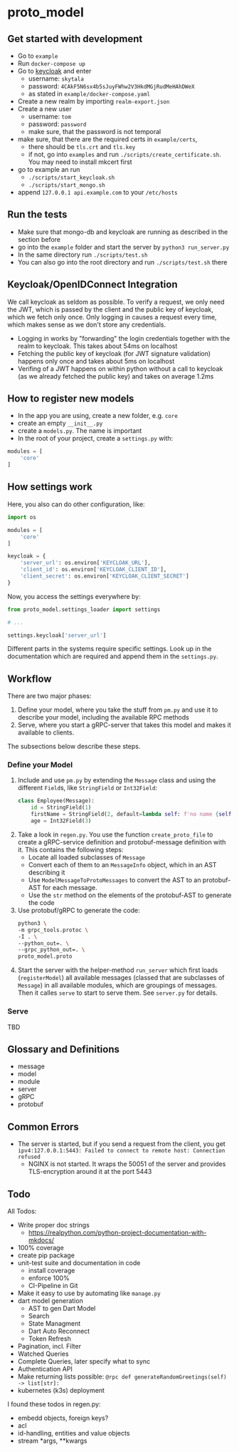 proto_model
===========

## Get started with development

- Go to `example`
- Run `docker-compose up`
- Go to [keycloak](http://localhost:8080) and enter
    - username: `skytala`
    - password: `4CAkF5N6sx4b5sJuyFWhw2V3HkdMGjRudMeHAhDWeX`
    - as stated in `example/docker-compose.yaml`
- Create a new realm by importing `realm-export.json`
- Create a new user
    - username: `tom`
    - password: `password`
    - make sure, that the password is not temporal
- make sure, that there are the required certs in `example/certs`, 
    - there should be `tls.crt` and `tls.key`
    - if not, go into `examples` and run `./scripts/create_certificate.sh`. You may need to install mkcert first
- go to example an run
    - `./scripts/start_keycloak.sh`
    - `./scripts/start_mongo.sh`
- append `127.0.0.1 api.example.com` to your `/etc/hosts`

## Run the tests

- Make sure that mongo-db and keycloak are running as described in the section before
- go into the `example` folder and start the server by `python3 run_server.py`
- In the same directory run `./scripts/test.sh`
- You can also go into the root directory and run `./scripts/test.sh` there

## Keycloak/OpenIDConnect Integration

We call keycloak as seldom as possible. To verify a request, we only need the JWT, which is passed by the client and the public key of keycloak, which we fetch only once. Only logging in causes a request every time, which makes sense as we don't store any credentials.

- Logging in works by "forwarding" the login credentials together with the realm to keycloak. This takes about 54ms on localhost
- Fetching the public key of keycloak (for JWT signature validation) happens only once and takes about 5ms on localhost
- Verifing of a JWT happens on within python without a call to keycloak (as we already fetched the public key) and takes on average 1.2ms

## How to register new models

- In the app you are using, create a new folder, e.g. `core`
- create an empty `__init__.py`
- create a `models.py`. The name is important
- In the root of your project, create a `settings.py` with:

```python
modules = [
    'core'
]
```

## How settings work

Here, you also can do other configuration, like: 

```python
import os 

modules = [
    'core'
]

keycloak = {
    'server_url': os.environ['KEYCLOAK_URL'],
    'client_id': os.environ['KEYCLOAK_CLIENT_ID'],
    'client_secret': os.environ['KEYCLOAK_CLIENT_SECRET']
}
```

Now, you access the settings everywhere by:

```python
from proto_model.settings_loader import settings

# ...

settings.keycloak['server_url']
```

Different parts in the systems require specific settings. Look
up in the documentation which are required and append them in the 
`settings.py`.

## Workflow

There are two major phases:
1. Define your model, where you take the stuff from `pm.py` and use it to describe 
   your model, including the available RPC methods
2. Serve, where you start a gRPC-server that takes this model and makes it available
   to clients.

The subsections below describe these steps.

### Define your Model

1. Include and use `pm.py` by extending the `Message` class and using
   the different `Field`s, like `StringField` or `Int32Field`:
    ```python
    class Employee(Message):
        id = StringField(1)
        firstName = StringField(2, default=lambda self: f'no name {self.age}')
        age = Int32Field(3)
    ``` 
2. Take a look in `regen.py`. You use the function `create_proto_file` to 
   create a gRPC-service definition and protobuf-message definition with it.
   This contains the following steps:
   - Locate all loaded subclasses of `Message`
   - Convert each of them to an `MessageInfo` object, which in an AST describing it
   - Use `ModelMessageToProtoMessages` to convert the AST to an protobuf-AST for 
     each message.
   - Use the `str` method on the  elements of the protobuf-AST to generate the code
3. Use protobuf/gRPC to generate the code:
    ```bash
    python3 \
    -m grpc_tools.protoc \
    -I . \
    --python_out=. \
    --grpc_python_out=. \
    proto_model.proto
    ```
4. Start the server with the helper-method `run_server` which first loads (`registerModel`) all available messages (classed that are subclasses of `Message`) in all available modules, which are groupings of messages. Then it calles `serve` to start to serve them. See `server.py` for details.

### Serve

TBD


## Glossary and Definitions

- message
- model
- module 
- server
- gRPC
- protobuf


## Common Errors

- The server is started, but if you send a request from the client, you get `ipv4:127.0.0.1:5443: Failed to connect to remote host: Connection refused`
    - NGINX is not started. It wraps the 50051 of the server and provides TLS-encryption around it at the port 5443


## Todo





All Todos:
- Write proper doc strings
    - https://realpython.com/python-project-documentation-with-mkdocs/
- 100% coverage
- create pip package
- unit-test suite and documentation in code
    - install coverage
    - enforce 100%
    - CI-Pipeline in Git
- Make it easy to use by automating like `manage.py`
- dart model generation
    - AST to gen Dart Model
    - Search
    - State Managment
    - Dart Auto Reconnect
    - Token Refresh
- Pagination, incl. Filter
- Watched Queries
- Complete Queries, later specify what to sync
- Authentication API
- Make returning lists possible: `@rpc def generateRandomGreetings(self) -> list[str]:`
- kubernetes (k3s) deployment

I found these todos in regen.py:
- embedd objects, foreign keys?
- acl
- id-handling, entities and value objects
- stream *args, **kwargs